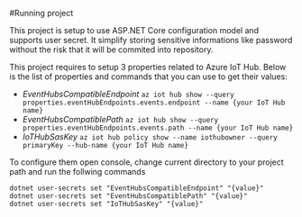 #Running project

This project is setup to use ASP.NET Core configuration model and supports user secret. 
It simplify storing sensitive informations like password without the risk that it will be commited into repository.

This project requires to setup 3 properties related to Azure IoT Hub. Below is the list of properties and commands that you can use to get their values:
* *EventHubsCompatibleEndpoint*
	`az iot hub show --query properties.eventHubEndpoints.events.endpoint --name {your IoT Hub name}`
* *EventHubsCompatiblePath*
	`az iot hub show --query properties.eventHubEndpoints.events.path --name {your IoT Hub name}`
* *IoTHubSasKey*
	`az iot hub policy show --name iothubowner --query primaryKey --hub-name {your IoT Hub name}`

To configure them open console, change current directory to your project path and run the follwing commands

```
dotnet user-secrets set "EventHubsCompatibleEndpoint" "{value}"
dotnet user-secrets set "EventHubsCompatiblePath" "{value}"
dotnet user-secrets set "IoTHubSasKey" "{value}"
```